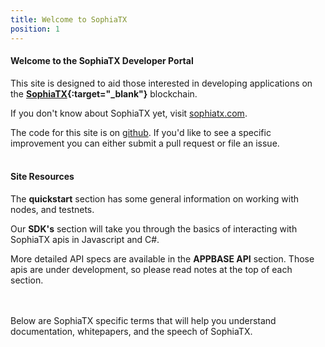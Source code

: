 ```yaml
---
title: Welcome to SophiaTX
position: 1
---
```


#### Welcome to the SophiaTX Developer Portal

This site is designed to aid those interested in developing applications on the  **[SophiaTX](https://www.sophiatx.com/){:target="_blank"}** blockchain. 

If you don't know about SophiaTX yet, visit [sophiatx.com](https://www.sophiatx.com/).

The code for this site is on [github](https://github.com/SophiaTX/SophiaTX.github.io). If you'd like to see a specific improvement 
you can either submit a pull request or file an issue.
<br>
<br>


#### Site Resources

The **quickstart** section has some general information on working with nodes, and testnets.

Our **SDK's** section will take you through the basics of interacting with SophiaTX apis in Javascript and C#.

More detailed API specs are available in the **APPBASE API** section. Those apis are under development, so please read 
notes at the top of each section.

<br>
<br>
Below are SophiaTX specific terms that will help you understand documentation, whitepapers, and the speech of SophiaTX.